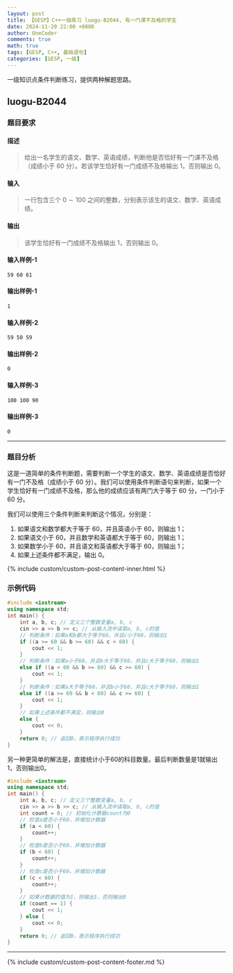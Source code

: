 ```yaml
---
layout: post
title: 【GESP】C++一级练习 luogu-B2044, 有一门课不及格的学生
date: 2024-11-20 22:00 +0800
author: OneCoder
comments: true
math: true
tags: [GESP, C++, 基础语句]
categories: [GESP, 一级]
---
```

一级知识点条件判断练习，提供两种解题思路。

<!--more-->

## luogu-B2044

### 题目要求

#### 描述

>给出一名学生的语文、数学、英语成绩，判断他是否恰好有一门课不及格（成绩小于 $60$ 分）。若该学生恰好有一门成绩不及格输出 $1$，否则输出 $0$。

#### 输入

>一行包含三个 $0 \sim 100$ 之间的整数，分别表示该生的语文、数学、英语成绩。

#### 输出

>该学生恰好有一门成绩不及格输出 $1$，否则输出 $0$。

#### 输入样例-1

```console
59 60 61
```

#### 输出样例-1

```console
1
```

#### 输入样例-2

```console
59 50 59
```

#### 输出样例-2

```console
0
```

#### 输入样例-3

```console
100 100 90
```

#### 输出样例-3

```console
0
```

---

### 题目分析

这是一道简单的条件判断题，需要判断一个学生的语文、数学、英语成绩是否恰好有一门不及格（成绩小于 $60$ 分）。我们可以使用条件判断语句来判断，如果一个学生恰好有一门成绩不及格，那么他的成绩应该有两门大于等于 $60$ 分，一门小于 $60$ 分。

我们可以使用三个条件判断来判断这个情况，分别是：

1. 如果语文和数学都大于等于 $60$，并且英语小于 $60$，则输出 $1$；
2. 如果语文小于 $60$，并且数学和英语都大于等于 $60$，则输出 $1$；
3. 如果数学小于 $60$，并且语文和英语都大于等于 $60$，则输出 $1$；
4. 如果上述条件都不满足，输出 $0$。

{% include custom/custom-post-content-inner.html %}

### 示例代码

```cpp
#include <iostream>
using namespace std;
int main() {
    int a, b, c; // 定义三个整数变量a, b, c
    cin >> a >> b >> c; // 从输入流中读取a, b, c的值
    // 判断条件：如果a和b都大于等于60，并且c小于60，则输出1
    if ((a >= 60 && b >= 60) && c < 60) {
        cout << 1;
    } 
    // 判断条件：如果a小于60，并且b大于等于60，并且c大于等于60，则输出1
    else if ((a < 60 && b >= 60) && c >= 60) {
        cout << 1;
    } 
    // 判断条件：如果a大于等于60，并且b小于60，并且c大于等于60，则输出1
    else if ((a >= 60 && b < 60) && c >= 60) {
        cout << 1;
    } 
    // 如果上述条件都不满足，则输出0
    else {
        cout << 0;
    }
    return 0; // 返回0，表示程序执行成功
}
```

另一种更简单的解法是，直接统计小于60的科目数量。最后判断数量是1就输出1，否则输出0。

```cpp
#include <iostream>
using namespace std;
int main() {
    int a, b, c; // 定义三个整数变量a, b, c
    cin >> a >> b >> c; // 从输入流中读取a, b, c的值
    int count = 0; // 初始化计数器count为0
    // 检查a是否小于60，并增加计数器
    if (a < 60) {
        count++;
    }
    // 检查b是否小于60，并增加计数器
    if (b < 60) {
        count++;
    }
    // 检查c是否小于60，并增加计数器
    if (c < 60) {
        count++;
    }
    // 如果计数器的值为1，则输出1，否则输出0
    if (count == 1) {
        cout << 1;
    } else {
        cout << 0;
    }
    return 0; // 返回0，表示程序执行成功
}
```

---

{% include custom/custom-post-content-footer.md %}
